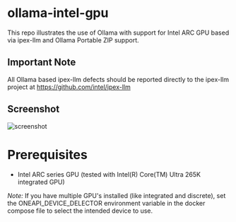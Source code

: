 # ollama-intel-gpu

This repo illustrates the use of Ollama with support for Intel ARC GPU based via ipex-llm and Ollama Portable ZIP support.

## Important Note

All Ollama based ipex-llm defects should be reported directly to the ipex-llm project at https://github.com/intel/ipex-llm

## Screenshot
![screenshot](doc/screenshot.png)

# Prerequisites
* Intel ARC series GPU (tested with Intel(R) Core(TM) Ultra 265K integrated GPU)
 
*Note:* If you have multiple GPU's installed (like integrated and discrete), set the ONEAPI_DEVICE_DELECTOR environment variable in the docker compose file to select the intended device to use.
